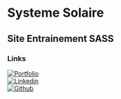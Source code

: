# Systeme Solaire

## Site Entrainement SASS


### Links
[![Portfolio](https://img.shields.io/badge/my_portfolio-000?style=for-the-badge&logo=ko-fi&logoColor=white)](https://katherineoelsner.com/)  
[![Linkedin](https://img.shields.io/badge/linkedin-0A66C2?style=for-the-badge&logo=linkedin&logoColor=white)](https://www.linkedin.com/)  
[![Github](https://img.shields.io/badge/GitHub-100000?style=for-the-badge&logo=github&logoColor=white)](https://github.com/DdLgc/SystemeSolaire)  


